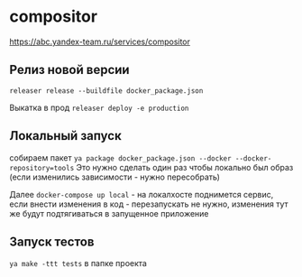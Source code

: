 # compositor

https://abc.yandex-team.ru/services/compositor

## Релиз новой версии
`releaser release --buildfile docker_package.json`

Выкатка в прод
`releaser deploy -e production`

## Локальный запуск
собираем пакет `ya package docker_package.json --docker --docker-repository=tools`
Это нужно сделать один раз чтобы локально был образ (если изменились зависимости - нужно
пересобрать)

Далее `docker-compose up local` - на локалхосте поднимется сервис, если внести 
изменения в код - перезапускать не нужно, изменения тут же будут подтягиваться в 
запущенное приложение

## Запуск тестов

`ya make -ttt tests` в папке проекта
